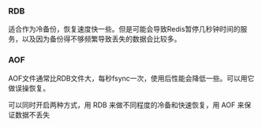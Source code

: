 ### RDB

适合作为冷备份，恢复速度快一些。但是可能会导致Redis暂停几秒钟时间的服务，以及因为备份得不够频繁导致丢失的数据会比较多。

### AOF

AOF文件通常比RDB文件大，每秒fsync一次，使用后性能会降低一些。可以用它做误操恢复。

可以同时开启两种方式，用 RDB 来做不同程度的冷备和快速恢复，用 AOF 来保证数据不丢失